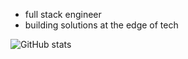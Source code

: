 - full stack engineer
- building solutions at the edge of tech

![GitHub stats](https://github-readme-stats.vercel.app/api?username=elehmandevelopment&theme=shadow_blue&show_icons=true)
